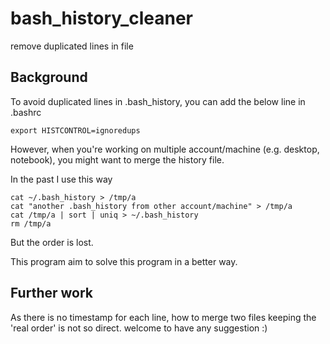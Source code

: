 # bash_history_cleaner
remove duplicated lines in file

## Background
To avoid duplicated lines in .bash_history, you can add the below line in .bashrc
```
export HISTCONTROL=ignoredups
```
However, when you're working on multiple account/machine (e.g. desktop, notebook), you might want to merge the history file.

In the past I use this way
```
cat ~/.bash_history > /tmp/a
cat "another .bash_history from other account/machine" > /tmp/a
cat /tmp/a | sort | uniq > ~/.bash_history
rm /tmp/a
```
But the order is lost.

This program aim to solve this program in a better way.

## Further work
As there is no timestamp for each line, how to merge two files keeping the 'real order' is not so direct. welcome to have any suggestion :)
